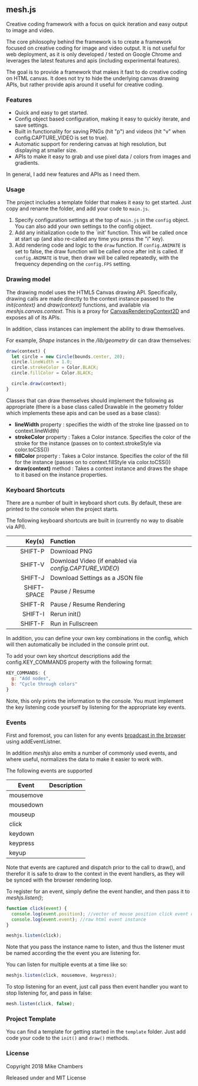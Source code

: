 ## mesh.js

Creative coding framework with a focus on quick iteration and easy output to
image and video.

The core philosophy behind the framework is to create a framework focused on
creative coding for image and video output. It is not useful for web deployment,
as it is only developed / tested on Google Chrome and leverages the latest
features and apis (including experimental features).

The goal is to provide a framework that makes it fast to do creative coding on
HTML canvas. It does not try to hide the underlying canvas drawing APIs, but
rather provide apis around it useful for creative coding.

### Features

- Quick and easy to get started.
- Config object based configuration, making it easy to quickly iterate, and save
  settings.
- Built in functionality for saving PNGs (hit "p") and videos (hit "v" when
  config.CAPTURE_VIDEO is set to true).
- Automatic support for rendering canvas at high resolution, but displaying at
  smaller size.
- APIs to make it easy to grab and use pixel data / colors from images and
  gradients.

In general, I add new features and APIs as I need them.

### Usage

The project includes a template folder that makes it easy to get started. Just
copy and rename the folder, and add your code to `main.js`.

1.  Specify configuration settings at the top of `main.js` in the `config`
    object. You can also add your own settings to the config object.
2.  Add any initialization code to the `init' function. This will be called once
    at start up (and also re-called any time you press the "i" key).
3.  Add rendering code and logic to the `draw` function. If `config.ANIMATE` is
    set to false, the draw function will be called once after init is called. If
    `config.ANIMATE` is true, then draw will be called repeatedly, with the
    frequency depending on the `config.FPS` setting.

### Drawing model

The drawing model uses the HTML5 Canvas drawing API. Specifically, drawing calls
are made directly to the context instance passed to the _init(context)_ and
_draw(context)_ functions, and available via _meshjs.canvas.context_. This is a
proxy for
[CanvasRenderingContext2D](https://developer.mozilla.org/en-US/docs/Web/API/CanvasRenderingContext2D)
and exposes all of its APIs.

In addition, class instances can implement the ability to draw themselves.

For example, _Shape_ instances in the _/lib/geometry_ dir can draw themselves:

```javascript
draw(context) {
  let circle = new Circle(bounds.center, 20);
  circle.lineWidth = 1.0;
  circle.strokeColor = Color.BLACK;
  circle.fillColor = Color.BLACK;

  circle.draw(context);
}
```

Classes that can draw themselves should implement the following as appropriate
(there is a base class called Drawable in the geometry folder which implements
these apis and can be used as a base class):

- **lineWidth** property : specifies the width of the stroke line (passed on to
  context.lineWidth)
- **strokeColor** property : Takes a Color instance. Specifies the color of the
  stroke for the instance (passes on to context.strokeStyle via color.toCSS())
- **fillColor** property : Takes a Color instance. Specifies the color of the
  fill for the instance (passes on to context.fillStyle via color.toCSS())
- **draw(context)** method : Takes a context instance and draws the shape to it
  based on the instance properties.

### Keyboard Shortcuts

There are a number of built in keyboard short cuts. By default, these are
printed to the console when the project starts.

The following keyboard shortcuts are built in (currently no way to disable via
API).

|      Key(s) | Function                                               |
| ----------: | :----------------------------------------------------- |
|     SHIFT-P | Download PNG                                           |
|     SHIFT-V | Download Video (if enabled via _config.CAPTURE_VIDEO_) |
|     SHIFT-J | Download Settings as a JSON file                       |
| SHIFT-SPACE | Pause / Resume                                         |
|     SHIFT-R | Pause / Resume Rendering                               |
|     SHIFT-I | Rerun init()                                           |
|     SHIFT-F | Run in Fullscreen                                      |

In addition, you can define your own key combinations in the config, which will
then automatically be included in the console print out.

To add your own key shortcut descriptions add the config.KEY_COMMANDS property
with the following format:

```JavaScript
KEY_COMMANDS: {
  g: "Add nodes",
  b: "Cycle through colors"
}
```

Note, this only prints the information to the console. You must implement the
key listening code yourself by listening for the appropriate key events.

### Events

First and foremost, you can listen for any events
[broadcast in the browser](https://developer.mozilla.org/en-US/docs/Web/Events)
using addEventListner.

In addition _meshjs_ also emits a number of commonly used events, and where
useful, normalizes the data to make it easier to work with.

The following events are supported

| Event     | Description |
| --------- | :---------: |
| mousemove |             |
| mousedown |             |
| mouseup   |             |
| click     |             |
| keydown   |             |
| keypress  |             |
| keyup     |             |

Note that events are captured and dispatch prior to the call to draw(), and
therefor it is safe to draw to the context in the event handlers, as they will
be synced with the browser rendering loop.

To register for an event, simply define the event handler, and then pass it to
_meshjs.listen()_;

```JavaScript
function click(event) {
  console.log(event.position); //vector of mouse position click event occurred normalized for canvas
  console.log(event.event); //raw html event instance
}

meshjs.listen(click);
```

Note that you pass the instance name to listen, and thus the listener must be
named according the the event you are listening for.

You can listen for multiple events at a time like so:

```javascript
meshjs.listen(click, mousemove, keypress);
```

To stop listening for an event, just call pass then event handler you want to
stop listening for, and pass in false:

```JavaScript
mesh.listen(click, false);
```

### Project Template

You can find a template for getting started in the `template` folder. Just add
code your code to the `init()` and `draw()` methods.

### License

Copyright 2018 Mike Chambers

Released under and MIT License
